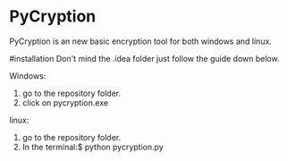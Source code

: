 # PyCryption
PyCryption is an new basic encryption tool for both windows and linux.


#installation
Don't mind the .idea folder just follow the guide down below.

Windows:
  1. go to the repository folder.
  2. click on pycryption.exe

linux:
  1. go to the repository folder.
  2. In the terminal:$ python pycryption.py
  
